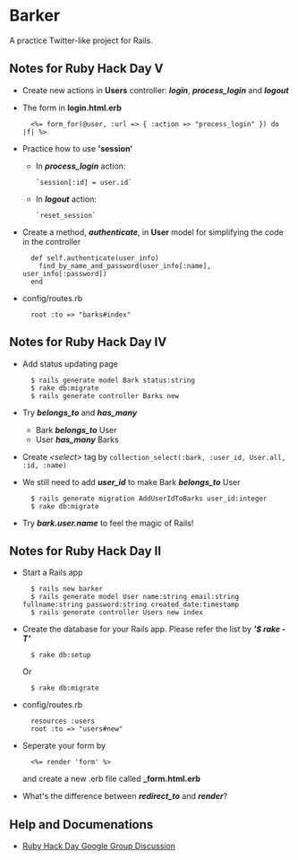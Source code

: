 Barker
======

A practice Twitter-like project for Rails.


Notes for Ruby Hack Day V
-------------------------

* Create new actions in **Users** controller: ***login***, ***process_login*** and ***logout***


* The form in **login.html.erb**

        <%= form_for(@user, :url => { :action => "process_login" }) do |f| %>


* Practice how to use **'session'**
  * In ***process_login*** action:

        `session[:id] = user.id`

  * In ***logout*** action:

        `reset_session`


* Create a method, ***authenticate***, in **User** model for simplifying the code in the controller

        def self.authenticate(user_info)
          find_by_name_and_password(user_info[:name], user_info[:password])
        end


* config/routes.rb

        root :to => "barks#index"



Notes for Ruby Hack Day IV
--------------------------

* Add status updating page

        $ rails generate model Bark status:string
        $ rake db:migrate
        $ rails generate controller Barks new


* Try ***belongs_to*** and ***has_many***
  * Bark ***belongs_to*** User
  * User ***has_many*** Barks


* Create *&lt;select&gt;* tag by `collection_select(:bark, :user_id, User.all, :id, :name)`


* We still need to add ***user_id*** to make Bark ***belongs_to*** User

        $ rails generate migration AddUserIdToBarks user_id:integer
        $ rake db:migrate


* Try ***bark.user.name*** to feel the magic of Rails!



Notes for Ruby Hack Day II
--------------------------

* Start a Rails app

        $ rails new barker
        $ rails generate model User name:string email:string fullname:string password:string created_date:timestamp
        $ rails generate controller Users new index


* Create the database for your Rails app. Please refer the list by ***'$ rake -T'***

        $ rake db:setup

  Or

        $ rake db:migrate


* config/routes.rb

        resources :users
        root :to => "users#new"

* Seperate your form by

        <%= render 'form' %>

  and create a new .erb file called **\_form.html.erb**


* What's the difference between ***redirect_to*** and ***render***? 



Help and Documenations
----------------------

* [Ruby Hack Day Google Group Discussion](http://groups.google.com/group/ruby-hack-day)



